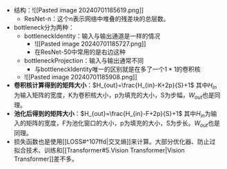 - 结构：![[Pasted image 20240701185619.png]]
	- ResNet-n：这个n表示网络中堆叠的残差块的总层数。
- bottleneck分为两种：
	- bottleneckIdentity：输入与输出通道是一样的情况
		- ![[Pasted image 20240701185727.png]]
		- 在ResNet-50中常用的是右边这种
	- bottleneckProjection：输入与输出通常不同
		- 与bottleneckIdentity唯一的区别就是在多了一个$1*1$的卷积核
	- ![[Pasted image 20240701185908.png]]
- **卷积核计算得到的矩阵大小**：$H_{out}=\frac{H_{in}-K+2p}{S}+1$ 其中$H_{in}$为输入矩阵的宽度，K为卷积核大小，p为填充的大小，S为步幅，$W_{out}$也是同理。
- **池化后得到的矩阵大小**：$H_{out}=\frac{H_{in}-F+2p}{S}+1$ 其中$H_{in}$为输入的矩阵的宽度，F为池化窗口的大小，p为填充的大小，S为步长。$W_{out}$也是同理。
- 损失函数也是使用[[LOSS#^107ffd|交叉熵]]来计算。大部分优化器、防止过拟合技术、训练和[[Transformer#5.Vision Transformer|Vision Transformer]]差不多。
